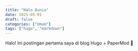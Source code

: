 ```yaml
---
title: "Halo Dunia"
date: 2025-05-01
draft: false
categories: ["Umum"]
tags: ["hugo", "markdown"]
---
```


Halo! Ini postingan pertama saya di blog Hugo + PaperMod 🎉
